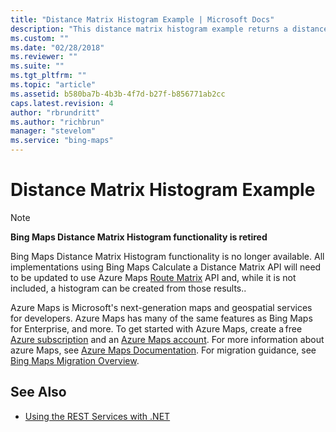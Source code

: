 ```yaml
---
title: "Distance Matrix Histogram Example | Microsoft Docs"
description: "This distance matrix histogram example returns a distance matrix histogram between a set of origins and destinations for a specific period of time."
ms.custom: ""
ms.date: "02/28/2018"
ms.reviewer: ""
ms.suite: ""
ms.tgt_pltfrm: ""
ms.topic: "article"
ms.assetid: b580ba7b-4b3b-4f7d-b27f-b856771ab2cc
caps.latest.revision: 4
author: "rbrundritt"
ms.author: "richbrun"
manager: "stevelom"
ms.service: "bing-maps"
---
```


# Distance Matrix Histogram Example

> [!NOTE]
> **Bing Maps Distance Matrix Histogram functionality is retired**
>
> Bing Maps Distance Matrix Histogram functionality is no longer available. All implementations using Bing Maps Calculate a Distance Matrix API will need to be updated to use Azure Maps [Route Matrix](/rest/api/maps/route/get-route-matrix) API and, while it is not included, a histogram can be created from those results..
>
> Azure Maps is Microsoft's next-generation maps and geospatial services for developers. Azure Maps has many of the same features as Bing Maps for Enterprise, and more. To get started with Azure Maps, create a free [Azure subscription](https://azure.microsoft.com/free) and an [Azure Maps account](/azure/azure-maps/how-to-manage-account-keys#create-a-new-account). For more information about azure Maps, see [Azure Maps Documentation](/azure/azure-maps/). For migration guidance, see [Bing Maps Migration Overview](/azure/azure-maps/migrate-bing-maps-overview).

## See Also

- [Using the REST Services with .NET](../using-the-rest-services-with-net.md)
